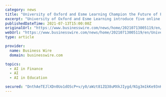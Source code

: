 ```yaml
---
category: news
title: "University of Oxford and Esme Learning Champion the Future of Fintech with the Oxford Digital Finance Executive Education Series"
excerpt: "University of Oxford and Esme Learning introduce five online executive education short programmes to prepare professionals for the future of finance."
publishedDateTime: 2021-07-13T15:00:00Z
originalUrl: "https://www.businesswire.com/news/home/20210713005119/en/University-of-Oxford-and-Esme-Learning-Champion-the-Future-of-Fintech-with-the-Oxford-Digital-Finance-Executive-Education-Series"
webUrl: "https://www.businesswire.com/news/home/20210713005119/en/University-of-Oxford-and-Esme-Learning-Champion-the-Future-of-Fintech-with-the-Oxford-Digital-Finance-Executive-Education-Series"
type: article

provider:
  name: Business Wire
  domain: businesswire.com

topics:
  - AI in Finance
  - AI
  - AI in Education

secured: "DnthAeTEJlXDn0Uo1dOScP+v/y0/aWzt81ZQ38uMXkJIygd/N1g3m1kKe93nKqgbZwMaHvqfuTm4En9T6zQzrAXA15Mej7d61Yrfa82/Yk/3X5QpDTbCy2DV/0W4gLrOJ9jsaVwJ764LoJjs7mrizJK8MxNzX/iLhv5gmPfNihQ/TryICtBhg9E/hHANzTKcO+FCjcZNsg/ktuNBurAcCRXhtIKn6yOHBMkjNG+UToOAB//QBNNjEDrgsosntaLMnLFpdXeFNmp8prrWdwu06JsnnLYEX+ES10mUL1JCV9O/+TO1kZNZQnq9S1EQNmryuzrur65ElAaw51CTBrhaTVcIhnD8iO7i5nSeGmBjTWA=;Sryq+vrFA6fEwKHdVBDLvA=="
---
```


